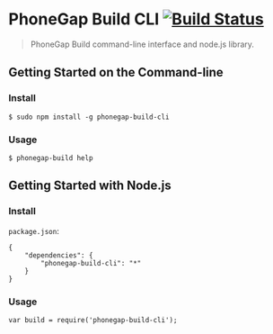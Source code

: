# PhoneGap Build CLI [![Build Status][travis-ci-img]][travis-ci-url]

> PhoneGap Build command-line interface and node.js library.

## Getting Started on the Command-line

### Install

    $ sudo npm install -g phonegap-build-cli

### Usage

    $ phonegap-build help

## Getting Started with Node.js

### Install

`package.json`:

    {
        "dependencies": {
            "phonegap-build-cli": "*"
        }
    }

### Usage

    var build = require('phonegap-build-cli');

[travis-ci-img]: https://secure.travis-ci.org/mwbrooks/phonegap-build-cli.png
[travis-ci-url]: http://travis-ci.org/mwbrooks/phonegap-build-cli

